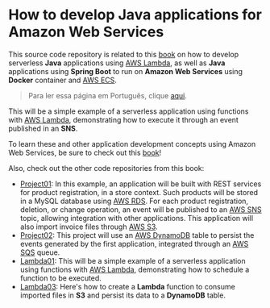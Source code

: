 # How to develop Java applications for Amazon Web Services 

This source code repository is related to this [book](http://leanpub.com/amazonwebservice_en) on how to develop serverless **Java** applications using [AWS Lambda](https://aws.amazon.com/lambda/), as well as **Java** applications using **Spring Boot** to run on **Amazon Web Services** using **Docker** container and [AWS ECS](https://aws.amazon.com/ecs/).

> Para ler essa página em Português, clique [aqui](https://github.com/siecola/aws_lambda02/blob/master/README.pt-br.md).

This will be a simple example of a serverless application using functions with [AWS Lambda](https://aws.amazon.com/lambda/), demonstrating how to execute it through an event published in an **SNS**.

To learn these and other application development concepts using Amazon Web Services, be sure to check out this [book](http://leanpub.com/amazonwebservice_en)!

Also, check out the other code repositories from this book:

- [Project01](http://github.com/siecola/aws_project01): In this example, an application will be built with REST services for product registration, in a store context. Such products will be stored in a MySQL database using [AWS RDS](https://aws.amazon.com/rds/). For each product registration, deletion, or change operation, an event will be published to an [AWS SNS](https://aws.amazon.com/sns) topic, allowing integration with other applications. This application will also import invoice files through [AWS S3](https://aws.amazon.com/s3/).
- [Project02](https://github.com/siecola/aws_project02): This project will use an [AWS DynamoDB](https://aws.amazon.com/dynamodb) table to persist the events generated by the first application, integrated through an [AWS SQS](https://aws.amazon.com/sqs/) queue.
- [Lambda01](https://github.com/siecola/aws_lambda01): This will be a simple example of a serverless application using functions with [AWS Lambda](https://aws.amazon.com/lambda/), demonstrating how to schedule a function to be executed.
- [Lambda03](https://github.com/siecola/aws_lambda03): Here's how to create a **Lambda** function to consume imported files in **S3** and persist its data to a **DynamoDB** table.

